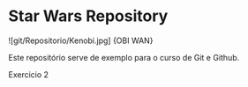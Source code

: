 # Star Wars Repository

![git/Repositorio/Kenobi.jpg] {OBI WAN}

Este repositório serve de exemplo para o curso de Git e Github.

Exercicio 2
